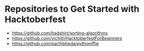 # Repositories to Get Started with Hacktoberfest

- https://github.com/hadshirt/sorting-algorithms
- https://github.com/vichitr/HacktoberfestForBeginners
- https://github.com/parthbheda/pythoniffie